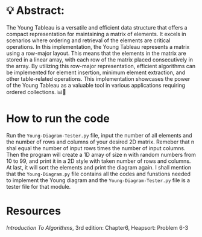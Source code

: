# 💡 Abstract: 

The Young Tableau is a versatile and efficient data structure that offers a compact 
representation for maintaining a matrix of elements. It excels in scenarios where 
ordering and retrieval of the elements are critical operations. In this implementation, 
the Young Tableau represents a matrix using a row-major layout. This means that the elements 
in the matrix are stored in a linear array, with each row of the matrix placed consecutively in the array. 
By utilizing this row-major representation, efficient algorithms can be implemented for element 
insertion, minimum element extraction, and other table-related operations. 
This implementation showcases the power of the Young Tableau as a 
valuable tool in various applications requiring ordered collections. 📊💪
# How to run the code
Run the `Young-Diagram-Tester.py` file, 
input the number of all elements and the number of rows and columns of your desired 2D matrix. Remeber that
n shal equal the number of input rows times the number of input columns. Then the program will create a 1D array of size n 
with random numbers from 10 to 99, 
and print it in a 2D style with taken number of rows and columns. At last, it will sort the elements and
print the diagram again.
I shall mention that the `Young-Diagram.py` file contains all the codes and funstions needed to implement the
Young diagram and the `Young-Diagram-Tester.py` file is a tester file for that module.
# Resources
_Introduction To Algorithms_, 3rd edition: Chapter6, Heapsort: Problem 6-3


	
